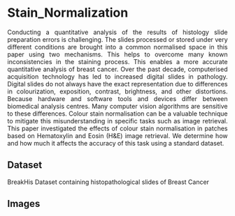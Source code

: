 <h1>Stain_Normalization</h1>
<p align = "justify">
  Conducting a quantitative analysis of the results of histology slide preparation errors is challenging. The slides processed or stored under very different conditions are brought into a common normalised space in this paper using two mechanisms. This helps to overcome many known inconsistencies in the staining process. This enables a more accurate quantitative analysis of breast cancer. Over the past decade, computerised acquisition technology has led to increased digital slides in pathology. Digital slides do not always have the exact representation due to differences in colourization, exposition, contrast, brightness, and other distortions. Because hardware and software tools and devices differ between biomedical analysis centres. Many computer vision algorithms are sensitive to these differences. Colour stain normalisation can be a valuable technique to mitigate this misunderstanding in specific tasks such as image retrieval. This paper investigated the effects of colour stain normalisation in patches based on Hematoxylin and Eosin (H&E) image retrieval. We determine how and how much it affects the accuracy of this task using a standard dataset.
</p>
<h2>Dataset</h2>
<p>BreakHis Dataset containing histopathological slides of Breast Cancer</p>
<h2>Images</h2>

